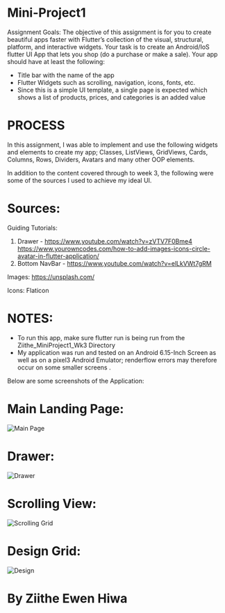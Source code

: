# Mini-Project1
Assignment Goals:
The objective of this assignment is for you to create beautiful apps faster with Flutter’s collection of the visual, structural, platform, and interactive widgets.
Your task is to create an Android/IoS flutter UI App that lets you shop (do a purchase or make a sale). Your app should have at least the following:
- Title bar with the name of the app
- Flutter Widgets such as scrolling, navigation, icons, fonts, etc.
- Since this is a simple UI template, a single page is expected which shows a list of products, prices, and categories is an added value

# PROCESS
In this assignment, I was able to implement and use the following widgets and elements to create my app; Classes, ListViews, GridViews, Cards, Columns, Rows, Dividers, Avatars and many other OOP elements.

In addition to the content covered through to week 3, the following were some of the sources I used to achieve my ideal UI.

# Sources:
Guiding Tutorials:
1. Drawer - https://www.youtube.com/watch?v=zVTV7F0Bme4
https://www.yourowncodes.com/how-to-add-images-icons-circle-avatar-in-flutter-application/
2. Bottom NavBar - https://www.youtube.com/watch?v=elLkVWt7gRM

Images:
https://unsplash.com/

Icons:
Flaticon

# NOTES:
- To run this app, make sure flutter run is being run from the Ziithe_MiniProject1_Wk3 Directory
- My application was run and tested on an Android 6.15-Inch Screen as well as on a pixel3 Android Emulator; renderflow errors may therefore occur on some smaller screens .

Below are some screenshots of the Application:


# Main Landing Page:

![Main Page](Ziithe_MiniProject1_Wk3/screenshots/1.jpg)

# Drawer:

![Drawer](Ziithe_MiniProject1_Wk3/screenshots/2.jpg)

# Scrolling View:

![Scrolling Grid](Ziithe_MiniProject1_Wk3/screenshots/3.jpg)

# Design Grid:

![Design](Ziithe_MiniProject1_Wk3/screenshots/4.jpg)


# By Ziithe Ewen Hiwa